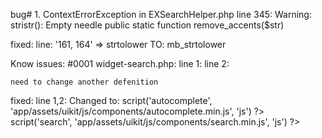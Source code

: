bug# 1.
	ContextErrorException in EXSearchHelper.php line 345:
	Warning: stristr(): Empty needle
		public static function remove_accents($str)
		
fixed:
	line:  '161, 164' => strtolower TO: mb_strtolower
	
	
	
Know issues:
	#0001
		widget-search.php:
		line 1: <script src="app/assets/uikit/js/components/search.min.js"></script>
		line 2:	<script src="app/assets/uikit/js/components/autocomplete.min.js"></script>
	
	need to change another defenition
	
fixed:
		line 1,2:
		Changed to:
		<?php $view->script('autocomplete', 'app/assets/uikit/js/components/autocomplete.min.js', 'js') ?>
		<?php $view->script('search', 'app/assets/uikit/js/components/search.min.js', 'js') ?>
		